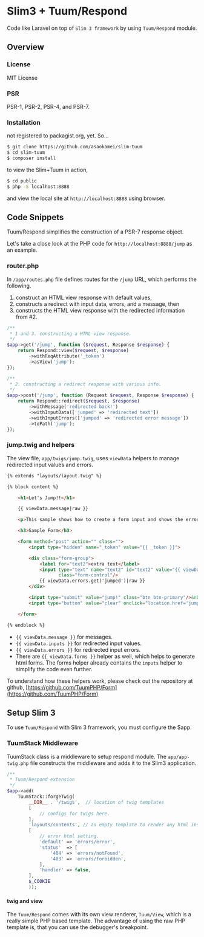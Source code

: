 Slim3 + Tuum/Respond
=========

Code like Laravel on top of `Slim 3 framework` by using `Tuum/Respond` module.

Overview
-----

### License

MIT License

### PSR

PSR-1, PSR-2, PSR-4, and PSR-7. 

### Installation

not registered to packagist.org, yet. So...

```sh
$ git clone https://github.com/asaokamei/slim-tuum
$ cd slim-tuum
$ composer install
```

to view the Slim+Tuum in action,

```sh
$ cd public
$ php -S localhost:8888
```

and view the local site at `http://localhost:8888` using browser.

Code Snippets
-----

Tuum/Respond simplifies the construction of a PSR-7 response object. 

Let's take a close look at the PHP code for `http://localhost:8888/jump` as an example. 

### router.php

In `/app/routes.php` file defines routes for the `/jump` URL, which performs the following.

1. construct an HTML view response with default values, 
2. constructs a redirect with input data, errors, and a message, then 
3. constructs the HTML view response with the redirected information from #2. 

```php
/**
 * 1 and 3. constructing a HTML view response. 
 */
$app->get('/jump', function ($request, Response $response) {
    return Respond::view($request, $response)
        ->withReqAttribute('_token')
        ->asView('jump');
});

/**
 * 2. constructing a redirect response with various info. 
 */
$app->post('/jump', function (Request $request, Response $response) {
    return Respond::redirect($request, $response)
        ->withMessage('redirected back!')
        ->withInputData(['jumped' => 'redirected text'])
        ->withInputErrors(['jumped' => 'redirected error message'])
        ->toPath('jump');
});
```

### jump.twig and helpers

The view file, `app/twigs/jump.twig`, uses `viewData` helpers to manage redirected input values and errors. 

```html
{% extends "layouts/layout.twig" %}

{% block content %}

    <h1>Let's Jump!!</h1>

    {{ viewData.message|raw }}

    <p>This sample shows how to create a form input and shows the error message from the redirection.</p>

    <h3>Sample Form</h3>

    <form method="post" action="" class="">
        <input type="hidden" name="_token" value="{{ _token }}">

        <div class="form-group">
            <label for="text2">extra text</label>
            <input type="text" name="text2" id="text2" value="{{ viewData.inputs.get('jumped', 'original text') }}"
                   class="form-control"/>
            {{ viewData.errors.get('jumped')|raw }}
        </div>

        <input type="submit" value="jump!" class="btn btn-primary"/>&nbsp;
        <input type="button" value="clear" onclick="location.href='jump'" class="btn btn-default"/>

    </form>

{% endblock %}
```

* `{{ viewData.message }}` for messages. 
* `{{ viewData.inputs }}` for redirected input values. 
* `{{ viewData.errors }}` for redirected input errors. 
* There are `{{ viewData.forms }}` helper as well, which helps to generate html forms. The forms helper already contains the `inputs` helper to simplify the code even further. 

To understand how these helpers work, please check out the repository at github, [https://github.com/TuumPHP/Form](https://github.com/TuumPHP/Form)

Setup Slim 3
----

To use `Tuum/Respond` with Slim 3 framework, you must configure the $app. 

### TuumStack Middleware

TuumStack class is a middleware to setup respond module. The `app/app-twig.php` file constructs the middleware and adds it to the Slim3 application. 

```php
/**
 * Tuum/Respond extension
 */
$app->add(
    TuumStack::forgeTwig(
        __DIR__ . '/twigs',  // location of twig templates
        [
            // configs for twigs here.
        ],
        'layouts/contents', // an empty template to render any html inside a layout. 
        [
            // error html setting. 
            'default' => 'errors/error',
            'status'  => [
                '404' => 'errors/notFound',
                '403' => 'errors/forbidden',
            ],
            'handler' => false,
        ],
        $_COOKIE
        ));

```


#### twig and view

The `Tuum/Respond` comes with its own view renderer, `Tuum/View`, which is a really simple PHP based template. The advantage of using the raw PHP template is, that you can use the debugger's breakpoint. 


